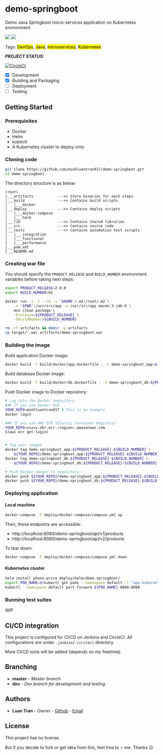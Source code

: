 # demo-springboot
Demo Java Springboot micro-services application on Kubernetes environment.

![](https://img.shields.io/badge/Environment-Kubernetes-blue)
[![](https://img.shields.io/badge/Owner-minhluantran017-darkviolet)](mailto:minhluantran017@gmail.com)

Tags: <mark>DevOps</mark>, <mark>Java</mark>, <mark>microservices</mark>, <mark>Kubernetes</mark>

***PROJECT STATUS:***

[![CircleCI](https://circleci.com/gh/minhluantran017/demo-springboot.svg?style=svg)](https://circleci.com/gh/minhluantran017/demo-springboot)

- [x] Development
- [x] Building and Packaging
- [ ] Deployment
- [ ] Testing

## Getting Started

### Prerequisites

* Docker
* Helm
* kubectl
* A Kubernetes cluster to deploy onto

### Cloning code

```sh
git clone https://github.com/minhluantran017/demo-springboot.git
cd demo-springboot
```

The directory structure is as below:
```
(root)
|___artifacts           --->> Store binaries for each steps
|___build               --->> Contains build scripts
|   |___docker
|___deploy              --->> Contains deploy scripts
|   |___docker-compose
|   |___helm
|___lib                 --->> Contains shared libraries
|___src                 --->> Contains source code
|___tests               --->> Contains automation test scripts
|   |___integration
|   |___functional
|   |___performance
|___pom.xml
|___README.md
```

### Creating war file

You should specify the `PRODUCT_RELEASE` and `BUILD_NUMBER` environment variables 
before taking next steps:

```sh
export PRODUCT_RELEASE=2.0.0
export BUILD_NUMBER=01
```

```sh
docker run -i -t --rm -v "$HOME"/.m2:/root/.m2 \
    -v "$PWD":/usr/src/app -w /usr/src/app maven:3-jdk-8 \
    mvn clean package \
    -Drelease=${PRODUCT_RELEASE} \
    -DbuildNumber=${BUILD_NUMBER}

rm -rf artifacts && mkdir -p artifacts
cp target/*.war artifacts/demo-springboot.war
```

### Building the image

Build application Docker image:

```sh
docker build -f build/docker/app.dockerfile . -t demo-springboot_app:${PRODUCT_RELEASE}-${BUILD_NUMBER}
```

Build database Docker image:

```sh
docker build -f build/docker/db.dockerfile . -t demo-springboot_db:${PRODUCT_RELEASE}-${BUILD_NUMBER}
```

Push Docker image to Docker repository:
```sh
# Log into the Docker repository
### If you use Docker Hub...
YOUR_REPO=minhluantran017 # This is an example
docker login

### If you use AWS ECR (Elastic Container Registry)
YOUR_REPO=xxxxx.dkr.ecr.<region>.amazonaws.com
$(aws ecr get-login)


# Tag your images
docker tag demo-springboot_app:${PRODUCT_RELEASE}-${BUILD_NUMBER} \
    ${YOUR_REPO}/demo-springboot_app:${PRODUCT_RELEASE}-${BUILD_NUMBER}
docker tag demo-springboot_db:${PRODUCT_RELEASE}-${BUILD_NUMBER} \
    ${YOUR_REPO}/demo-springboot_db:${PRODUCT_RELEASE}-${BUILD_NUMBER}

# Push Docker images to repository:
docker push ${YOUR_REPO}/demo-springboot_app:${PRODUCT_RELEASE}-${BUILD_NUMBER}
docker push ${YOUR_REPO}/demo-springboot_db:${PRODUCT_RELEASE}-${BUILD_NUMBER}
```

### Deploying application

#### Local machine

```sh
docker-compose -f deploy/docker-compose/compose.yml up
```

Then, these endpoints are accessible: 
- http://localhost:8080/demo-springboot/api/v1/products
- http://localhost:8080/demo-springboot/api/v2/products

To tear down:

```sh
docker-compose -f deploy/docker-compose/compose.yml down
```

#### Kubernetes cluster

```sh
helm install phone-price deploy/helm/demo-springboot/
export POD_NAME=$(kubectl get pods --namespace default -l "app.kubernetes.io/name=demo-springboot,app.kubernetes.io/instance=productv2" -o jsonpath="{.items[0].metadata.name}")
kubectl --namespace default port-forward ${POD_NAME} 8080:8080
```

### Running test suites

WIP

## CI/CD integration

This project is configured for CI/CD on Jenkins and CircleCI.
All configurations are under `.jenkins`/`.circleci` directory.

More CI/CD tools will be added (depends on my freetime).

## Branching

* **master** - *Master branch*
* **dev** - *Dev branch for development and testing*

## Authors

* **Luan Tran** - *Owner* - [Github](https://github.com/minhluantran017) - [Email](mailto:minhluantran017@gmail.com)

## License

This project has no license.

But if you decide to fork or get idea from this, feel free to :star: me. Thanks :wink:
